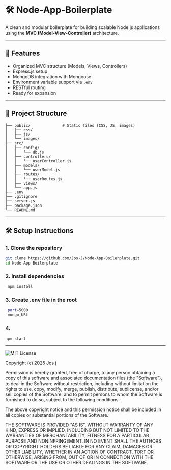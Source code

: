 # 🛠️ Node-App-Boilerplate
A clean and modular boilerplate for building scalable Node.js applications using the **MVC (Model-View-Controller)** architecture.

---

## 🚀 Features

- Organized MVC structure (Models, Views, Controllers)
- Express.js setup
- MongoDB integration with Mongoose
- Environment variable support via `.env`
- RESTful routing
- Ready for expansion

---

## 📁 Project Structure
```
├── public/              # Static files (CSS, JS, images)
│   ├── css/
│   ├── js/
│   └── images/
├── src/
│   ├── config/
│   │   └── db.js
│   ├── controllers/
│   │   └── userController.js
│   ├── models/
│   │   └── userModel.js
│   ├── routes/
│   │   └── userRoutes.js
│   ├── views/
│   └── app.js
├── .env
├── .gitignore
├── server.js
├── package.json
└── README.md
```

---

## 🛠️ Setup Instructions
### 1. Clone the repository
```bash
git clone https://github.com/Jos-J/Node-App-Boilerplate.git
cd Node-App-Boilerplate
```
### 2. install dependencies 
``` bash
 npm install
```
### 3. Create .env file in the root
```bash
 port=5000
 mongo_URL
```
### 4.
```bash
npm start
```



---

![MIT License](https://img.shields.io/badge/License-MIT-orange.svg)

Copyright (c) 2025 Jos j

Permission is hereby granted, free of charge, to any person obtaining a copy
of this software and associated documentation files (the "Software"), to deal
in the Software without restriction, including without limitation the rights
to use, copy, modify, merge, publish, distribute, sublicense, and/or sell
copies of the Software, and to permit persons to whom the Software is
furnished to do so, subject to the following conditions:

The above copyright notice and this permission notice shall be included in all
copies or substantial portions of the Software.

THE SOFTWARE IS PROVIDED "AS IS", WITHOUT WARRANTY OF ANY KIND, EXPRESS OR
IMPLIED, INCLUDING BUT NOT LIMITED TO THE WARRANTIES OF MERCHANTABILITY,
FITNESS FOR A PARTICULAR PURPOSE AND NONINFRINGEMENT. IN NO EVENT SHALL THE
AUTHORS OR COPYRIGHT HOLDERS BE LIABLE FOR ANY CLAIM, DAMAGES OR OTHER
LIABILITY, WHETHER IN AN ACTION OF CONTRACT, TORT OR OTHERWISE, ARISING FROM,
OUT OF OR IN CONNECTION WITH THE SOFTWARE OR THE USE OR OTHER DEALINGS IN THE
SOFTWARE.

